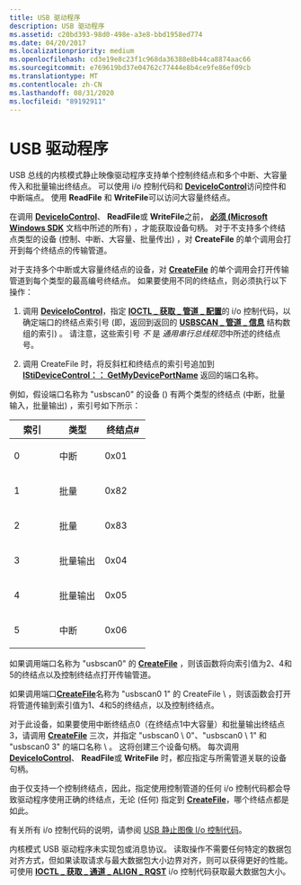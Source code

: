 ```yaml
---
title: USB 驱动程序
description: USB 驱动程序
ms.assetid: c20bd393-98d0-498e-a3e8-bbd1958ed774
ms.date: 04/20/2017
ms.localizationpriority: medium
ms.openlocfilehash: cd3e19e8c23f1c968da36388e8b44ca8874aac66
ms.sourcegitcommit: e769619bd37e04762c77444e8b4ce9fe86ef09cb
ms.translationtype: MT
ms.contentlocale: zh-CN
ms.lasthandoff: 08/31/2020
ms.locfileid: "89192911"
---
```

# <a name="usb-driver"></a>USB 驱动程序





USB 总线的内核模式静止映像驱动程序支持单个控制终结点和多个中断、大容量传入和批量输出终结点。 可以使用 i/o 控制代码和 [**DeviceIoControl**](/windows/desktop/api/ioapiset/nf-ioapiset-deviceiocontrol)访问控件和中断端点。 使用 **ReadFile** 和 **WriteFile**可以访问大容量终结点。

在调用 [**DeviceIoControl**](/windows/desktop/api/ioapiset/nf-ioapiset-deviceiocontrol)、 **ReadFile**或 **WriteFile**之前， [**必须 (Microsoft Windows SDK**](/windows/desktop/api/fileapi/nf-fileapi-createfilea) 文档中所述的所有) ，才能获取设备句柄。 对于不支持多个终结点类型的设备 (控制、中断、大容量、批量传出) ，对 **CreateFile** 的单个调用会打开到每个终结点的传输管道。

对于支持多个中断或大容量终结点的设备，对 [**CreateFile**](/windows/desktop/api/fileapi/nf-fileapi-createfilea) 的单个调用会打开传输管道到每个类型的最高编号终结点。 如果要使用不同的终结点，则必须执行以下操作：

1.  调用 [**DeviceIoControl**](/windows/desktop/api/ioapiset/nf-ioapiset-deviceiocontrol)，指定 [**IOCTL \_ 获取 \_ 管道 \_ 配置**](/windows-hardware/drivers/ddi/usbscan/ni-usbscan-ioctl_get_pipe_configuration)的 i/o 控制代码，以确定端口的终结点索引号 (即，返回到返回的 [**USBSCAN \_ 管道 \_ 信息**](/windows-hardware/drivers/ddi/usbscan/ns-usbscan-_usbscan_pipe_information) 结构数组的索引) 。 请注意，这些索引号 *不* 是 *通用串行总线规范*中所述的终结点号。

2.  调用 CreateFile 时，将反斜杠和终结点的索引号追加到 [**IStiDeviceControl：： GetMyDevicePortName**](/windows-hardware/drivers/ddi/stiusd/nf-stiusd-istidevicecontrol-getmydeviceportname) 返回的端口名称。

例如，假设端口名称为 "usbscan0" 的设备 () 有两个类型的终结点 (中断，批量输入，批量输出) ，索引号如下所示：

<table>
<colgroup>
<col width="33%" />
<col width="33%" />
<col width="33%" />
</colgroup>
<thead>
<tr class="header">
<th>索引</th>
<th>类型</th>
<th>终结点#</th>
</tr>
</thead>
<tbody>
<tr class="odd">
<td><p>0</p></td>
<td><p>中断</p></td>
<td><p>0x01</p></td>
</tr>
<tr class="even">
<td><p>1</p></td>
<td><p>批量</p></td>
<td><p>0x82</p></td>
</tr>
<tr class="odd">
<td><p>2</p></td>
<td><p>批量</p></td>
<td><p>0x83</p></td>
</tr>
<tr class="even">
<td><p>3</p></td>
<td><p>批量输出</p></td>
<td><p>0x04</p></td>
</tr>
<tr class="odd">
<td><p>4</p></td>
<td><p>批量输出</p></td>
<td><p>0x05</p></td>
</tr>
<tr class="even">
<td><p>5</p></td>
<td><p>中断</p></td>
<td><p>0x06</p></td>
</tr>
</tbody>
</table>

 

如果调用端口名称为 "usbscan0" 的 [**CreateFile**](/windows/desktop/api/fileapi/nf-fileapi-createfilea) ，则该函数将向索引值为2、4和5的终结点以及控制终结点打开传输管道。

如果调用端口[**CreateFile**](/windows/desktop/api/fileapi/nf-fileapi-createfilea)名称为 "usbscan0 1" 的 CreateFile \\ ，则该函数会打开将管道传输到索引值为1、4和5的终结点，以及控制终结点。

对于此设备，如果要使用中断终结点0（在终结点1中大容量）和批量输出终结点3，请调用 [**CreateFile**](/windows/desktop/api/fileapi/nf-fileapi-createfilea) 三次，并指定 "usbscan0 \\ 0"、"usbscan0 \\ 1" 和 "usbscan0 3" 的端口名称 \\ 。 这将创建三个设备句柄。 每次调用 [**DeviceIoControl**](/windows/desktop/api/ioapiset/nf-ioapiset-deviceiocontrol)、 **ReadFile**或 **WriteFile** 时，都应指定与所需管道关联的设备句柄。

由于仅支持一个控制终结点，因此，指定使用控制管道的任何 i/o 控制代码都会导致驱动程序使用正确的终结点，无论 (任何) 指定到 [**CreateFile**](/windows/desktop/api/fileapi/nf-fileapi-createfilea)，哪个终结点都是如此。

有关所有 i/o 控制代码的说明，请参阅 [USB 静止图像 I/o 控制代码](/windows-hardware/drivers/ddi/_image/index)。

内核模式 USB 驱动程序未实现包或消息协议。 读取操作不需要任何特定的数据包对齐方式，但如果读取请求与最大数据包大小边界对齐，则可以获得更好的性能。 可使用 [**IOCTL \_ 获取 \_ 通道 \_ ALIGN \_ RQST**](/windows-hardware/drivers/ddi/usbscan/ni-usbscan-ioctl_get_channel_align_rqst) i/o 控制代码获取最大数据包大小。

 

